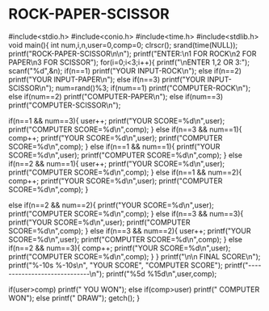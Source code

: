 # ROCK-PAPER-SCISSOR
#include<stdio.h>
#include<conio.h>
#include<time.h>
#include<stdlib.h>
void main(){
int num,i,n,user=0,comp=0;
clrscr();
srand(time(NULL));
printf("ROCK-PAPER-SCISSOR\n\n");
printf("ENTER:\n1 FOR ROCK\n2 FOR PAPER\n3 FOR SCISSOR");
for(i=0;i<3;i++){
printf("\nENTER 1,2 OR 3:");
scanf("%d",&n);
if(n==1)      printf("YOUR INPUT-ROCK\n");
else if(n==2) printf("YOUR INPUT-PAPER\n");
else if(n==3) printf("YOUR INPUT-SCISSOR\n");
num=rand()%3;
if(num==1)      printf("COMPUTER-ROCK\n");
else if(num==2) printf("COMPUTER-PAPER\n");
else if(num==3) printf("COMPUTER-SCISSOR\n");

if(n==1 && num==3){
user++;
printf("YOUR SCORE=%d\n",user);
printf("COMPUTER SCORE=%d\n",comp);
}
else if(n==3 && num==1){
comp++;
printf("YOUR SCORE=%d\n",user);
printf("COMPUTER SCORE=%d\n",comp);
}
else if(n==1 && num==1){
printf("YOUR SCORE=%d\n",user);
printf("COMPUTER SCORE=%d\n",comp);
}
else if(n==2 && num==1){
user++;
printf("YOUR SCORE=%d\n",user);
printf("COMPUTER SCORE=%d\n",comp);
}
else if(n==1 && num==2){
comp++;
printf("YOUR SCORE=%d\n",user);
printf("COMPUTER SCORE=%d\n",comp);
}

else if(n==2 && num==2){
printf("YOUR SCORE=%d\n",user);
printf("COMPUTER SCORE=%d\n",comp);
}
else if(n==3 && num==3){
printf("YOUR SCORE=%d\n",user);
printf("COMPUTER SCORE=%d\n",comp);
}
else if(n==3 && num==2){
user++;
printf("YOUR SCORE=%d\n",user);
printf("COMPUTER SCORE=%d\n",comp);
}
else if(n==2 && num==3){
comp++;
printf("YOUR SCORE=%d\n",user);
printf("COMPUTER SCORE=%d\n",comp);
}
}
printf("\n\n     FINAL SCORE\n");
printf("%-10s  %-10s\n", "YOUR SCORE", "COMPUTER SCORE");
printf("-----------------------------\n");
printf("%5d %15d\n",user,comp);

if(user>comp)
printf("      YOU WON");
else if(comp>user)
printf("      COMPUTER WON");
else
printf("       DRAW");
getch();
}
